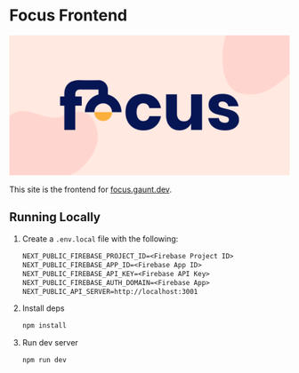 # Focus Frontend

![The Focus Logo](default-social.png)

This site is the frontend for [focus.gaunt.dev](https://focus.gaunt.dev).

## Running Locally

1. Create a `.env.local` file with the following:

    ```env
    NEXT_PUBLIC_FIREBASE_PROJECT_ID=<Firebase Project ID>
    NEXT_PUBLIC_FIREBASE_APP_ID=<Firebase App ID>
    NEXT_PUBLIC_FIREBASE_API_KEY=<Firebase API Key>
    NEXT_PUBLIC_FIREBASE_AUTH_DOMAIN=<Firebase App>
    NEXT_PUBLIC_API_SERVER=http://localhost:3001
    ```

1. Install deps

    ```bash
    npm install
    ```

1. Run dev server

    ```bash
    npm run dev
    ```
